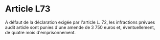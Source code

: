 # Article L73

A défaut de la déclaration exigée par l'article L. 72, les infractions prévues audit article sont punies d'une amende de 3 750 euros et, éventuellement, de quatre mois d'emprisonnement.
